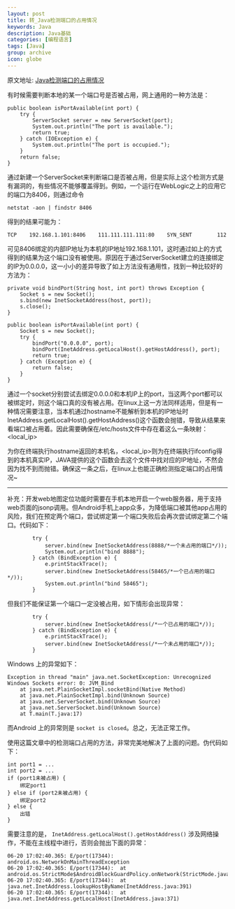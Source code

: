 ```yaml
---
layout: post
title: 转_Java检测端口的占用情况
keywords: Java
description: Java基础
categories: [编程语言]
tags: [Java]
group: archive
icon: globe
---
```

原文地址: [Java检测端口的占用情况][Java检测端口的占用情况]

有时候需要判断本地的某一个端口号是否被占用，网上通用的一种方法是：

	public boolean isPortAvailable(int port) {
	    try {
	        ServerSocket server = new ServerSocket(port);
	        System.out.println("The port is available.");
	        return true;
	    } catch (IOException e) {
	    	System.out.println("The port is occupied.");
	    }
	    return false;
	}

通过新建一个ServerSocket来判断端口是否被占用，但是实际上这个检测方式是有漏洞的，有些情况不能够覆盖得到。例如，一个运行在WebLogic之上的应用它的端口为8406，则通过命令

	netstat -aon | findstr 8406

得到的结果可能为：

	TCP    192.168.1.101:8406    111.111.111.111:80    SYN_SENT        112

可见8406绑定的内部IP地址为本机的IP地址192.168.1.101，这时通过如上的方式得到的结果为这个端口没有被使用。原因在于通过ServerSocket建立的连接绑定的IP为0.0.0.0，这一小小的差异导致了如上方法没有通用性，找到一种比较好的方法为：

	private void bindPort(String host, int port) throws Exception {
	    Socket s = new Socket();
	    s.bind(new InetSocketAddress(host, port));
	    s.close();
	}

	public boolean isPortAvailable(int port) {
	    Socket s = new Socket();
	    try {
	        bindPort("0.0.0.0", port);
	        bindPort(InetAddress.getLocalHost().getHostAddress(), port);
	        return true;
	    } catch (Exception e) {
	        return false;
	    }
	}

通过一个socket分别尝试去绑定0.0.0.0和本机IP上的port，当这两个port都可以被绑定时，则这个端口真的没有被占用。在linux上这一方法同样适用，但是有一种情况需要注意，当本机通过hostname不能解析到本机的IP地址时InetAddress.getLocalHost().getHostAddress()这个函数会抛错，导致从结果来看端口被占用着。因此需要确保在/etc/hosts文件中存在着这么一条映射：
<hostname> <local_ip>

<hostname>为你在终端执行hostname返回的本机名，<local_ip>则为在终端执行ifconfig得到的本机真实IP，JAVA提供的这个函数会去这个文件中找<hostname>对应的IP地址，不然会因为找不到而抛错。确保这一条之后，在linux上也能正确检测指定端口的占用情况~

---
补充：开发web地图定位功能时需要在手机本地开启一个web服务器，用于支持web页面的jsonp调用。但Android手机上app众多，为降低端口被其他app占用的风险，我们在预定两个端口，尝试绑定第一个端口失败后会再次尝试绑定第二个端口。代码如下：

			try {
				server.bind(new InetSocketAddress(8888/*一个未占用的端口*/));
				System.out.println("bind 8888");
			} catch (BindException e) {
				e.printStackTrace();
				server.bind(new InetSocketAddress(58465/*一个已占用的端口*/));
				System.out.println("bind 58465");
			}

但我们不能保证第一个端口一定没被占用，如下情形会出现异常：

			try {
				server.bind(new InetSocketAddress(/*一个已占用的端口*/));
			} catch (BindException e) {
				e.printStackTrace();
				server.bind(new InetSocketAddress(/*一个未占用的端口*/));
			}

Windows 上的异常如下：

	Exception in thread "main" java.net.SocketException: Unrecognized Windows Sockets error: 0: JVM_Bind
		at java.net.PlainSocketImpl.socketBind(Native Method)
		at java.net.PlainSocketImpl.bind(Unknown Source)
		at java.net.ServerSocket.bind(Unknown Source)
		at java.net.ServerSocket.bind(Unknown Source)
		at T.main(T.java:17)


而Android 上的异常则是 `socket is closed`。总之，无法正常工作。

使用这篇文章中的检测端口占用的方法，非常完美地解决了上面的问题。伪代码如下：

	int port1 = ...
	int port2 = ...
	if (port1未被占用) {
		绑定port1
	} else if (port2未被占用) {
		绑定port2
	} else {
		出错
	}

需要注意的是， `InetAddress.getLocalHost().getHostAddress()` 涉及网络操作，不能在主线程中进行，否则会抛出下面的异常：

	06-20 17:02:40.365: E/port(17344): android.os.NetworkOnMainThreadException
	06-20 17:02:40.365: E/port(17344): 	at android.os.StrictMode$AndroidBlockGuardPolicy.onNetwork(StrictMode.java:1099)
	06-20 17:02:40.365: E/port(17344): 	at java.net.InetAddress.lookupHostByName(InetAddress.java:391)
	06-20 17:02:40.365: E/port(17344): 	at java.net.InetAddress.getLocalHost(InetAddress.java:371)


[Java检测端口的占用情况]: http://www.linuxidc.com/Linux/2013-09/90532.htm
